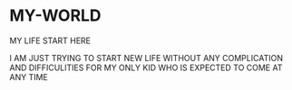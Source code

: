 # MY-WORLD
MY LIFE START HERE

I AM JUST TRYING TO START NEW LIFE WITHOUT ANY COMPLICATION AND DIFFICULITIES FOR MY ONLY KID WHO IS EXPECTED TO COME AT ANY TIME 
